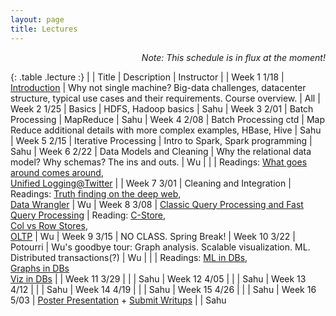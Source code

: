 ```yaml
---
layout: page
title: Lectures
---
```


<p class="message" align="right">
  <i>Note: This schedule is in flux at the moment! </i>
</p>


<style>
.lecture tr td:first-child {
  width: 15%;
  font-weight: bold;
}
.lecture tr:first-child {
  font-weight: bold;
}
.lecture tr td:nth-child(2) {
  width: 20%;
}
</style>

{: .table  .lecture :}
|        |  Title   |  Description | Instructor |
| Week 1 1/18 |  [Introduction](./lectures/lec1.pdf)   |  Why not single machine? Big-data challenges, datacenter structure, typical use cases and their requirements. Course overview. | All
| Week 2 1/25 |  Basics |  HDFS, Hadoop basics  | Sahu
| Week 3 2/01 |  Batch Processing | MapReduce | Sahu
| Week 4 2/08 |  Batch Processing ctd |  Map Reduce additional details with more complex examples, HBase, Hive | Sahu
| Week 5 2/15 |  Iterative Processing | Intro to Spark, Spark programming |   Sahu
| Week 6 2/22 |  Data Models and Cleaning |  Why the relational data model? Why schemas? The ins and outs. | Wu
|        |                           |  Readings: [What goes around comes around](https://github.com/w4111/syllabus/blob/master/reading/goesaroundcomesaround.pdf), <br/> [Unified Logging@Twitter](https://cs.uwaterloo.ca/~jimmylin/publications/Lee_etal_VLDB2012.pdf) |
| Week 7 3/01 |  Cleaning and Integration  | Readings: [Truth finding on the deep web](http://www.vldb.org/pvldb/vol6/p97-li.pdf), <br/> [Data Wrangler](http://vis.stanford.edu/papers/wrangler) | Wu
| Week 8 3/08 |  [Classic Query Processing and Fast Query Processing](https://w4121.github.io/lectures/qproc-primer)  | Reading: [C-Store](http://db.csail.mit.edu/projects/cstore/vldb.pdf), <br/> [Col vs Row Stores](http://db.csail.mit.edu/projects/cstore/abadi-sigmod08.pdf), <br/> [OLTP](http://nms.csail.mit.edu/~stavros/pubs/OLTP_sigmod08.pdf) | Wu
| Week 9 3/15 | NO CLASS.  Spring Break!
| Week 10 3/22 | Potourri  | Wu's goodbye tour: Graph analysis. Scalable visualization. ML. Distributed transactions(?) | Wu
|        |                           |  Readings: [ML in DBs](http://vldb.org/pvldb/vol5/p1700_joehellerstein_vldb2012.pdf), <br/> [Graphs in DBs](http://pages.cs.wisc.edu/~jignesh/publ/Grail.pdf)<br/>[Viz in DBs](http://sirrice.github.io/files/papers/ermac-vldb14.pdf) |
| Week 11 3/29 |   | | Sahu
| Week 12 4/05 |   | | Sahu 
| Week 13 4/12 |   | | Sahu
| Week 14 4/19 |   | | Sahu
| Week 15 4/26 |   | | Sahu
| Week 16 5/03 | [Poster Presentation](./proposals#poster) + [Submit Writups](./proposals#report)  | | Sahu

<!--
| Week 11 |  Google's Storage Stack  | How core problems in distributed systems are solved in the real world. Design of Chubby, Bigtable, two fundamental components of a google cluster. High-level architecture of a Google cluster. | Sahu
| Week 12 |  Distributed Systems Primer ([notes](http://columbia.github.io/systems-bigdata-class/lectures/ds-primer.txt))  | Challenges and principles, failure modes, inherent tradeoffs. | Sahu 
| Week 13 |  Communication and Synchronization Building Blocks | [Remote procedure calls, clock synchronization, logical clocks -- all building blocks for distributed algorithms.](http://columbia.github.io/systems-bigdata-class/2-lectures/)  | Sahu
|        |  (Notes: [RPC](http://columbia.github.io/systems-bigdata-class/lectures/rpc.txt), [clocks](http://columbia.github.io/systems-bigdata-class/lectures/clocks.txt), [mutual exclusion example](http://columbia.github.io/systems-bigdata-class/lectures/mutual-exclusion-example.pdf) (slides by Dave Andersen))  | |
| Week 14 |  Hard problems in Distributed Systems  |  Consistency, consensus, known impossibility results, approaches to navigate the challenges. | Sahu
-->
